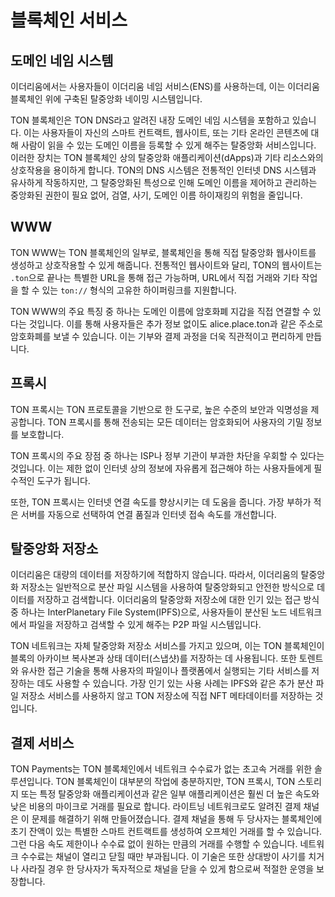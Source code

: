 # 블록체인 서비스

## 도메인 네임 시스템

이더리움에서는 사용자들이 이더리움 네임 서비스(ENS)를 사용하는데, 이는 이더리움 블록체인 위에 구축된 탈중앙화 네이밍 시스템입니다.

TON 블록체인은 TON DNS라고 알려진 내장 도메인 네임 시스템을 포함하고 있습니다. 이는 사용자들이 자신의 스마트 컨트랙트, 웹사이트, 또는 기타 온라인 콘텐츠에 대해 사람이 읽을 수 있는 도메인 이름을 등록할 수 있게 해주는 탈중앙화 서비스입니다. 이러한 장치는 TON 블록체인 상의 탈중앙화 애플리케이션(dApps)과 기타 리소스와의 상호작용을 용이하게 합니다. TON의 DNS 시스템은 전통적인 인터넷 DNS 시스템과 유사하게 작동하지만, 그 탈중앙화된 특성으로 인해 도메인 이름을 제어하고 관리하는 중앙화된 권한이 필요 없어, 검열, 사기, 도메인 이름 하이재킹의 위험을 줄입니다.

## WWW

TON WWW는 TON 블록체인의 일부로, 블록체인을 통해 직접 탈중앙화 웹사이트를 생성하고 상호작용할 수 있게 해줍니다. 전통적인 웹사이트와 달리, TON의 웹사이트는 `.ton`으로 끝나는 특별한 URL을 통해 접근 가능하며, URL에서 직접 거래와 기타 작업을 할 수 있는 `ton://` 형식의 고유한 하이퍼링크를 지원합니다.

TON WWW의 주요 특징 중 하나는 도메인 이름에 암호화폐 지갑을 직접 연결할 수 있다는 것입니다. 이를 통해 사용자들은 추가 정보 없이도 alice.place.ton과 같은 주소로 암호화폐를 보낼 수 있습니다. 이는 기부와 결제 과정을 더욱 직관적이고 편리하게 만듭니다.

## 프록시

TON 프록시는 TON 프로토콜을 기반으로 한 도구로, 높은 수준의 보안과 익명성을 제공합니다. TON 프록시를 통해 전송되는 모든 데이터는 암호화되어 사용자의 기밀 정보를 보호합니다.

TON 프록시의 주요 장점 중 하나는 ISP나 정부 기관이 부과한 차단을 우회할 수 있다는 것입니다. 이는 제한 없이 인터넷 상의 정보에 자유롭게 접근해야 하는 사용자들에게 필수적인 도구가 됩니다.

또한, TON 프록시는 인터넷 연결 속도를 향상시키는 데 도움을 줍니다. 가장 부하가 적은 서버를 자동으로 선택하여 연결 품질과 인터넷 접속 속도를 개선합니다.

## 탈중앙화 저장소

이더리움은 대량의 데이터를 저장하기에 적합하지 않습니다. 따라서, 이더리움의 탈중앙화 저장소는 일반적으로 분산 파일 시스템을 사용하여 탈중앙화되고 안전한 방식으로 데이터를 저장하고 검색합니다. 이더리움의 탈중앙화 저장소에 대한 인기 있는 접근 방식 중 하나는 InterPlanetary File System(IPFS)으로, 사용자들이 분산된 노드 네트워크에서 파일을 저장하고 검색할 수 있게 해주는 P2P 파일 시스템입니다.

TON 네트워크는 자체 탈중앙화 저장소 서비스를 가지고 있으며, 이는 TON 블록체인이 블록의 아카이브 복사본과 상태 데이터(스냅샷)를 저장하는 데 사용됩니다. 또한 토렌트와 유사한 접근 기술을 통해 사용자의 파일이나 플랫폼에서 실행되는 기타 서비스를 저장하는 데도 사용할 수 있습니다. 가장 인기 있는 사용 사례는 IPFS와 같은 추가 분산 파일 저장소 서비스를 사용하지 않고 TON 저장소에 직접 NFT 메타데이터를 저장하는 것입니다.

## 결제 서비스

TON Payments는 TON 블록체인에서 네트워크 수수료가 없는 초고속 거래를 위한 솔루션입니다. TON 블록체인이 대부분의 작업에 충분하지만, TON 프록시, TON 스토리지 또는 특정 탈중앙화 애플리케이션과 같은 일부 애플리케이션은 훨씬 더 높은 속도와 낮은 비용의 마이크로 거래를 필요로 합니다. 라이트닝 네트워크로도 알려진 결제 채널은 이 문제를 해결하기 위해 만들어졌습니다. 결제 채널을 통해 두 당사자는 블록체인에 초기 잔액이 있는 특별한 스마트 컨트랙트를 생성하여 오프체인 거래를 할 수 있습니다. 그런 다음 속도 제한이나 수수료 없이 원하는 만큼의 거래를 수행할 수 있습니다. 네트워크 수수료는 채널이 열리고 닫힐 때만 부과됩니다. 이 기술은 또한 상대방이 사기를 치거나 사라질 경우 한 당사자가 독자적으로 채널을 닫을 수 있게 함으로써 적절한 운영을 보장합니다.


